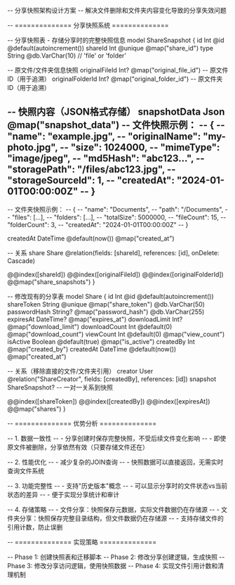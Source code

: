 -- 分享快照架构设计方案
-- 解决文件删除和文件夹内容变化导致的分享失效问题

-- ============== 分享快照系统 ==============

-- 分享快照表 - 存储分享时的完整快照信息
model ShareSnapshot {
  id          Int      @id @default(autoincrement())
  shareId     Int      @unique @map("share_id")
  type        String   @db.VarChar(10) // 'file' or 'folder'

  -- 原文件/文件夹信息快照
  originalFileId   Int?    @map("original_file_id")   -- 原文件ID（用于追溯）
  originalFolderId Int?    @map("original_folder_id") -- 原文件夹ID（用于追溯）

  -- 快照内容（JSON格式存储）
  snapshotData Json    @map("snapshot_data")
  -- 文件快照示例：
  -- {
  --   "name": "example.jpg",
  --   "originalName": "my-photo.jpg",
  --   "size": 1024000,
  --   "mimeType": "image/jpeg",
  --   "md5Hash": "abc123...",
  --   "storagePath": "/files/abc123.jpg",
  --   "storageSourceId": 1,
  --   "createdAt": "2024-01-01T00:00:00Z"
  -- }
  --
  -- 文件夹快照示例：
  -- {
  --   "name": "Documents",
  --   "path": "/Documents",
  --   "files": [...],
  --   "folders": [...],
  --   "totalSize": 5000000,
  --   "fileCount": 15,
  --   "folderCount": 3,
  --   "createdAt": "2024-01-01T00:00:00Z"
  -- }

  createdAt   DateTime @default(now()) @map("created_at")

  -- 关系
  share Share @relation(fields: [shareId], references: [id], onDelete: Cascade)

  @@index([shareId])
  @@index([originalFileId])
  @@index([originalFolderId])
  @@map("share_snapshots")
}

-- 修改现有的分享表
model Share {
  id            Int       @id @default(autoincrement())
  shareToken    String    @unique @map("share_token") @db.VarChar(50)
  passwordHash  String?   @map("password_hash") @db.VarChar(255)
  expiresAt     DateTime? @map("expires_at")
  downloadLimit Int?      @map("download_limit")
  downloadCount Int       @default(0) @map("download_count")
  viewCount     Int       @default(0) @map("view_count")
  isActive      Boolean   @default(true) @map("is_active")
  createdBy     Int       @map("created_by")
  createdAt     DateTime  @default(now()) @map("created_at")

  -- 关系（移除直接的文件/文件夹引用）
  creator User @relation("ShareCreator", fields: [createdBy], references: [id])
  snapshot ShareSnapshot? -- 一对一关系到快照

  @@index([shareToken])
  @@index([createdBy])
  @@index([expiresAt])
  @@map("shares")
}

-- ============== 优势分析 ==============

-- 1. 数据一致性
--    - 分享创建时保存完整快照，不受后续文件变化影响
--    - 即使原文件被删除，分享依然有效（只要存储文件还在）

-- 2. 性能优化
--    - 减少复杂的JOIN查询
--    - 快照数据可以直接返回，无需实时查询文件系统

-- 3. 功能完整性
--    - 支持"历史版本"概念
--    - 可以显示分享时的文件状态vs当前状态的差异
--    - 便于实现分享统计和审计

-- 4. 存储策略
--    - 文件分享：快照保存元数据，实际文件数据仍在存储源
--    - 文件夹分享：快照保存完整目录结构，但文件数据仍在存储源
--    - 支持存储文件的引用计数，防止误删

-- ============== 实现策略 ==============

-- Phase 1: 创建快照表和迁移脚本
-- Phase 2: 修改分享创建逻辑，生成快照
-- Phase 3: 修改分享访问逻辑，使用快照数据
-- Phase 4: 实现文件引用计数和清理机制